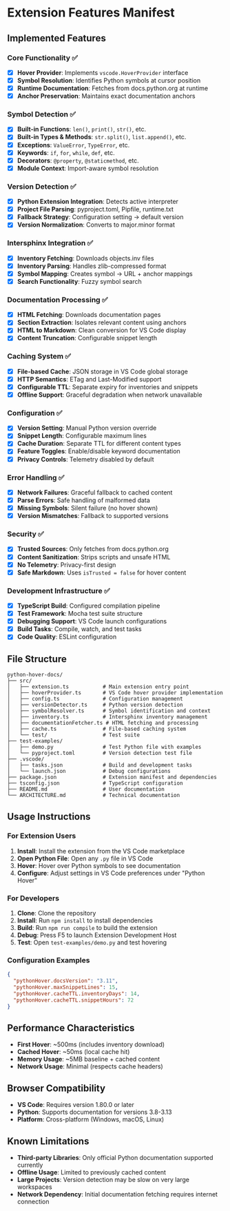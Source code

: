 # Extension Features Manifest

## Implemented Features

### Core Functionality ✅
- [x] **Hover Provider**: Implements `vscode.HoverProvider` interface
- [x] **Symbol Resolution**: Identifies Python symbols at cursor position
- [x] **Runtime Documentation**: Fetches from docs.python.org at runtime
- [x] **Anchor Preservation**: Maintains exact documentation anchors

### Symbol Detection ✅
- [x] **Built-in Functions**: `len()`, `print()`, `str()`, etc.
- [x] **Built-in Types & Methods**: `str.split()`, `list.append()`, etc.
- [x] **Exceptions**: `ValueError`, `TypeError`, etc.
- [x] **Keywords**: `if`, `for`, `while`, `def`, etc.
- [x] **Decorators**: `@property`, `@staticmethod`, etc.
- [x] **Module Context**: Import-aware symbol resolution

### Version Detection ✅
- [x] **Python Extension Integration**: Detects active interpreter
- [x] **Project File Parsing**: pyproject.toml, Pipfile, runtime.txt
- [x] **Fallback Strategy**: Configuration setting → default version
- [x] **Version Normalization**: Converts to major.minor format

### Intersphinx Integration ✅
- [x] **Inventory Fetching**: Downloads objects.inv files
- [x] **Inventory Parsing**: Handles zlib-compressed format
- [x] **Symbol Mapping**: Creates symbol → URL + anchor mappings
- [x] **Search Functionality**: Fuzzy symbol search

### Documentation Processing ✅
- [x] **HTML Fetching**: Downloads documentation pages
- [x] **Section Extraction**: Isolates relevant content using anchors
- [x] **HTML to Markdown**: Clean conversion for VS Code display
- [x] **Content Truncation**: Configurable snippet length

### Caching System ✅
- [x] **File-based Cache**: JSON storage in VS Code global storage
- [x] **HTTP Semantics**: ETag and Last-Modified support
- [x] **Configurable TTL**: Separate expiry for inventories and snippets
- [x] **Offline Support**: Graceful degradation when network unavailable

### Configuration ✅
- [x] **Version Setting**: Manual Python version override
- [x] **Snippet Length**: Configurable maximum lines
- [x] **Cache Duration**: Separate TTL for different content types
- [x] **Feature Toggles**: Enable/disable keyword documentation
- [x] **Privacy Controls**: Telemetry disabled by default

### Error Handling ✅
- [x] **Network Failures**: Graceful fallback to cached content
- [x] **Parse Errors**: Safe handling of malformed data
- [x] **Missing Symbols**: Silent failure (no hover shown)
- [x] **Version Mismatches**: Fallback to supported versions

### Security ✅
- [x] **Trusted Sources**: Only fetches from docs.python.org
- [x] **Content Sanitization**: Strips scripts and unsafe HTML
- [x] **No Telemetry**: Privacy-first design
- [x] **Safe Markdown**: Uses `isTrusted = false` for hover content

### Development Infrastructure ✅
- [x] **TypeScript Build**: Configured compilation pipeline
- [x] **Test Framework**: Mocha test suite structure
- [x] **Debugging Support**: VS Code launch configurations
- [x] **Build Tasks**: Compile, watch, and test tasks
- [x] **Code Quality**: ESLint configuration

## File Structure

```
python-hover-docs/
├── src/
│   ├── extension.ts           # Main extension entry point
│   ├── hoverProvider.ts       # VS Code hover provider implementation
│   ├── config.ts              # Configuration management
│   ├── versionDetector.ts     # Python version detection
│   ├── symbolResolver.ts      # Symbol identification and context
│   ├── inventory.ts           # Intersphinx inventory management
│   ├── documentationFetcher.ts # HTML fetching and processing
│   ├── cache.ts               # File-based caching system
│   └── test/                  # Test suite
├── test-examples/
│   ├── demo.py                # Test Python file with examples
│   └── pyproject.toml         # Version detection test file
├── .vscode/
│   ├── tasks.json             # Build and development tasks
│   └── launch.json            # Debug configurations
├── package.json               # Extension manifest and dependencies
├── tsconfig.json              # TypeScript configuration
├── README.md                  # User documentation
└── ARCHITECTURE.md            # Technical documentation
```

## Usage Instructions

### For Extension Users

1. **Install**: Install the extension from the VS Code marketplace
2. **Open Python File**: Open any `.py` file in VS Code
3. **Hover**: Hover over Python symbols to see documentation
4. **Configure**: Adjust settings in VS Code preferences under "Python Hover"

### For Developers

1. **Clone**: Clone the repository
2. **Install**: Run `npm install` to install dependencies
3. **Build**: Run `npm run compile` to build the extension
4. **Debug**: Press F5 to launch Extension Development Host
5. **Test**: Open `test-examples/demo.py` and test hovering

### Configuration Examples

```json
{
  "pythonHover.docsVersion": "3.11",
  "pythonHover.maxSnippetLines": 15,
  "pythonHover.cacheTTL.inventoryDays": 14,
  "pythonHover.cacheTTL.snippetHours": 72
}
```

## Performance Characteristics

- **First Hover**: ~500ms (includes inventory download)
- **Cached Hover**: ~50ms (local cache hit)
- **Memory Usage**: ~5MB baseline + cached content
- **Network Usage**: Minimal (respects cache headers)

## Browser Compatibility

- **VS Code**: Requires version 1.80.0 or later
- **Python**: Supports documentation for versions 3.8-3.13
- **Platform**: Cross-platform (Windows, macOS, Linux)

## Known Limitations

- **Third-party Libraries**: Only official Python documentation supported currently
- **Offline Usage**: Limited to previously cached content
- **Large Projects**: Version detection may be slow on very large workspaces
- **Network Dependency**: Initial documentation fetching requires internet connection

